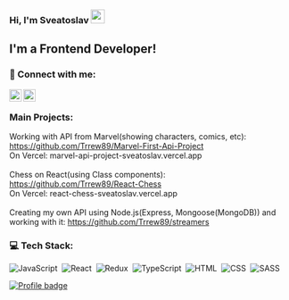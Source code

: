 ### Hi, I'm Sveatoslav <img src="https://media.giphy.com/media/hvRJCLFzcasrR4ia7z/giphy.gif" width="25px">


## I'm a Frontend Developer!
 
### 🤝 Connect with me:

[<img align="left" alt="malik | LinkedIn" width="22px" src="https://cdn.jsdelivr.net/npm/simple-icons@v3/icons/linkedin.svg" />][linkedin]
[<img align="left" alt="malik | Telegram" width="22px" src="https://cdn.jsdelivr.net/npm/simple-icons@v3/icons/telegram.svg" />][telegram]
<br/>

### Main Projects:
Working with API from Marvel(showing characters, comics, etc): https://github.com/Trrew89/Marvel-First-Api-Project  <br />
On Vercel: marvel-api-project-sveatoslav.vercel.app  <br /> 
<br />
Chess on React(using Class components): https://github.com/Trrew89/React-Chess <br />
On Vercel: react-chess-sveatoslav.vercel.app <br />
<br />
Creating my own API using Node.js(Express, Mongoose(MongoDB)) and working with it: https://github.com/Trrew89/streamers <br />

### 💻 Tech Stack:

![JavaScript](https://img.shields.io/badge/-JavaScript-333333?style=flat&logo=javascript)&nbsp;
![React](https://img.shields.io/badge/-React-333333?style=flat&logo=react)&nbsp;
![Redux](https://img.shields.io/badge/-Redux-333333?style=flat&logo=redux)&nbsp;
![TypeScript](https://img.shields.io/badge/-TypeScript-333333?style=flat&logo=TypeScript&logoColor=007ACC)&nbsp;
![HTML](https://img.shields.io/badge/-HTML-333333?style=flat&logo=HTML5&logoColor=E34F26)&nbsp;
![CSS](https://img.shields.io/badge/-CSS-333333?style=flat&logo=CSS3&logoColor=1572B6)&nbsp;
![SASS](https://img.shields.io/badge/-SASS/SCSS-333333?style=flat&logo=SASS)&nbsp;
<br />

[![Profile badge](https://www.codewars.com/users/Trrew/badges/small)](https://www.codewars.com/users/Trrew)
<br/>

[telegram]: https://t.me/trrew121
[linkedin]: https://www.linkedin.com/in/sveatoslav-bodrus-7696a3190/
